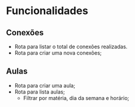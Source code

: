 # Funcionalidades

## Conexões

- Rota para listar o total de conexões realizadas.
- Rota para criar uma nova conexões;

## Aulas

- Rota para criar uma aula;
- Rota para lista aulas;
  - Filtrar por matéria, dia da semana e horário;

